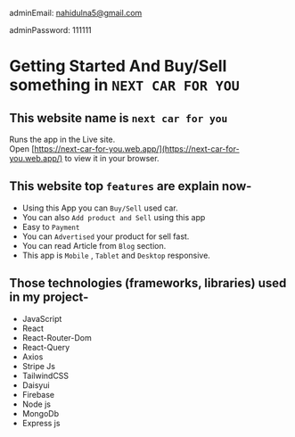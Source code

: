 adminEmail: nahidulna5@gmail.com

adminPassword: 111111

# Getting Started And Buy/Sell something in `NEXT CAR FOR YOU`

## This website name is `next car for you`

Runs the app in the Live site.\
Open [https://next-car-for-you.web.app/](https://next-car-for-you.web.app/) to view it in your browser.

## This website top `features` are explain now-

* Using this App you can `Buy/Sell` used car.
* You can also `Add product and Sell` using this app
* Easy to `Payment`
* You can `Advertised` your product for sell fast. 
* You can read Article from `Blog` section.
* This app is `Mobile` , `Tablet` and `Desktop` responsive.

   
## Those technologies (frameworks, libraries) used in my project-

* JavaScript
* React
* React-Router-Dom
* React-Query
* Axios
* Stripe Js
* TailwindCSS
* Daisyui
* Firebase
* Node js
* MongoDb
* Express js